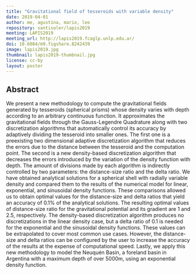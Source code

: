 ```yaml
---
title: "Gravitational field of tesseroids with variable density"
date: 2019-04-01
author: me, agustina, mario, leo
repository: santisoler/lapis2019
meeting: LAPIS2019
meeting_url: http://lapis2019.fcaglp.unlp.edu.ar/
doi: 10.6084/m9.figshare.8242439
image: lapis2019.jpg
thumbnail: lapis2019-thumbnail.jpg
license: cc-by
layout: poster
---
```


## Abstract

We present a new methodology to compute the gravitational fields generated by
tesseroids (spherical prisms) whose density varies with depth according to
an arbitrary continuous function.
It approximates the gravitational fields through the Gauss-Legendre Quadrature along
with two discretization algorithms that automatically control its accuracy by adaptively
dividing the tesseroid into smaller ones.
The first one is a preexisting two dimensional adaptive discretization algorithm that
reduces the errors due to the distance between the tesseroid and the computation point.
The second is a new density-based discretization algorithm that
decreases the errors introduced by the variation of the density function with depth.
The amount of divisions made by each algorithm is indirectly controlled
by two parameters: the distance-size ratio and the delta ratio.
We have obtained analytical solutions for a spherical shell with radially variable
density and compared them to the results of the numerical model for linear,
exponential, and sinusoidal density functions.
These comparisons allowed us to obtain optimal values for the distance-size and
delta ratios that yield an accuracy of 0.1% of the analytical solutions.
The resulting optimal values of distance-size ratio for the gravitational potential and
its gradient are 1 and 2.5, respectively.
The density-based discretization algorithm produces no discretizations in the linear
density case, but a delta ratio of 0.1 is needed for the exponential and the
sinusoidal density functions.
These values can be extrapolated to cover most common use cases.
However, the distance-size and delta ratios can be configured by the user to increase
the accuracy of the results at the expense of computational speed.
Lastly, we apply this new methodology to model the Neuquén Basin, a foreland basin in
Argentina with a maximum depth of over 5000m, using an exponential density function.

